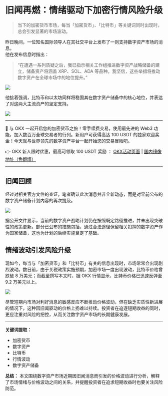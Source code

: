 # 旧闻再燃：情绪驱动下加密行情风险升级

> 当下的加密货币市场，每当「加密货币」、「比特币」等关键词同时出现时，总会引发显著的市场波动。

昨日晚间，一位知名国际领导人在其社交平台上发布了一则支持数字资产市场的消息。  
他在发布信息时指出：  
> “在遭遇一系列质疑之后，我已指示相关工作组推进数字资产战略储备的建立，储备资产将涵盖 XRP、SOL、ADA 等品种。我坚信，这些举措将推动数字资产在全球市场中的地位提升。”  

![](https://img.gateio.im/social/moments-fff49f5f99ccbe8e7e6de4baac37a725)

他接着强调，比特币和以太坊同样将稳固其在数字资产储备中的核心地位，并表达了对这两大主流资产的坚定支持。  

![](https://img.gateio.im/social/moments-f3fdacab347de5b7f246eb5df38f282f)

---

🚀 与 OKX 一起开启您的加密货币之旅！零手续费交易，使用最先进的 Web3 功能，加入数百万全球交易者的行列。新用户可获得高达 100 USDT 的独家欢迎奖金！今天就与世界领先的数字资产平台一起开始您的交易冒险吧。

👉 OKX 新人限时优惠，最高可领取 100 USDT 奖励 ： [OKX活动页面](https://bit.ly/OKXe) | [国内镜像地址（免翻墙）](https://bit.ly/okX)

---

## 旧闻回顾

经过对相关官方文件的查证，笔者确认此次消息并非全新动态，而是对早前公布的数字资产储备计划内容的再次提及。

![](https://img.gateio.im/social/moments-640a51692e99159625941ed1a1cf9d4d)

据公开文件显示，当前的数字资产战略计划仍在按照既定路径推进，并未出现突破性的政策更新。部分已公布的措施包括，通过合法途径保留相关扣押的数字资产作为国家储备，这也为计划的后续实施奠定了基础。

## 情绪波动引发风险升级

现如今，每当与「加密货币」和「比特币」有关的信息出现时，市场常常会出现剧烈波动。数日前，由于关税政策实施预期，加密市场一度出现波动，比特币价格曾跌破 8 万美元；而截至撰写本文时，据 OKX 行情显示，比特币价格已迅速反弹至 9.2 万美元以上。

![](https://img.gateio.im/social/moments-e1e1f7346de68b09eef782ad5d979053)

尽管短期内市场对利好消息的敏感反应不断推动价格波动，但在缺乏实质性新进展的情况下，这种因旧闻驱动的价格上扬难以持续。投资者在追逐短期收益的同时，更应注重对风险的把控，从而关注数字资产市场的长期健康发展。

---

**关键词提取：**  
- 加密货币  
- 数字资产  
- 比特币  
- 行情波动  
- 数字资产储备  

**总结：** 本文围绕数字资产市场近期因旧闻消息而引发的价格波动进行分析，解释了市场情绪与价格波动之间的关系，并提醒投资者在追求短期收益时也要关注风险防范。